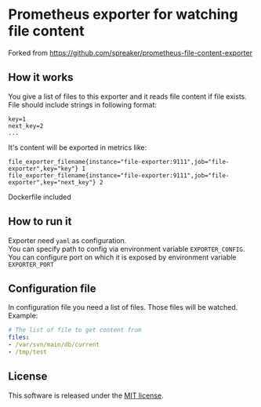 # Prometheus exporter for watching file content

Forked from https://github.com/spreaker/prometheus-file-content-exporter

## How it works

You give a list of files to this exporter and it reads file content if file exists.  
File should include strings in following format:
```
key=1
next_key=2
... 
```
It's content will be exported in metrics like:
```
file_exporter_filename{instance="file-exporter:9111",job="file-exporter",key="key"} 1
file_exporter_filename{instance="file-exporter:9111",job="file-exporter",key="next_key"} 2
```
Dockerfile included

## How to run it

Exporter need `yaml` as configuration.  
You can specify path to config via environment variable `EXPORTER_CONFIG`.  
You can configure port on which it is exposed by environment variable `EXPORTER_PORT`


## Configuration file
In configuration file you need a list of files. Those files will be watched.  
Example:  
```yaml
# The list of file to get content from
files:
- /var/svn/main/db/current
- /tmp/test
```

## License

This software is released under the [MIT license](LICENSE.txt).
